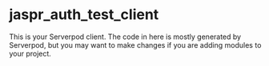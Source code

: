 # jaspr_auth_test_client

This is your Serverpod client. The code in here is mostly generated by
Serverpod, but you may want to make changes if you are adding modules to your
project.
